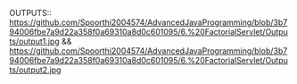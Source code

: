 OUTPUTS::
https://github.com/Spoorthi2004574/AdvancedJavaProgramming/blob/3b794006fbe7a9d22a358f0a69310a8d0c601095/6.%20FactorialServlet/Outputs/output1.jpg && https://github.com/Spoorthi2004574/AdvancedJavaProgramming/blob/3b794006fbe7a9d22a358f0a69310a8d0c601095/6.%20FactorialServlet/Outputs/output2.jpg